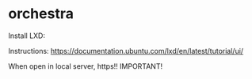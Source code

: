 # orchestra


Install LXD:

Instructions:
https://documentation.ubuntu.com/lxd/en/latest/tutorial/ui/

When open in local server, https!! IMPORTANT!
